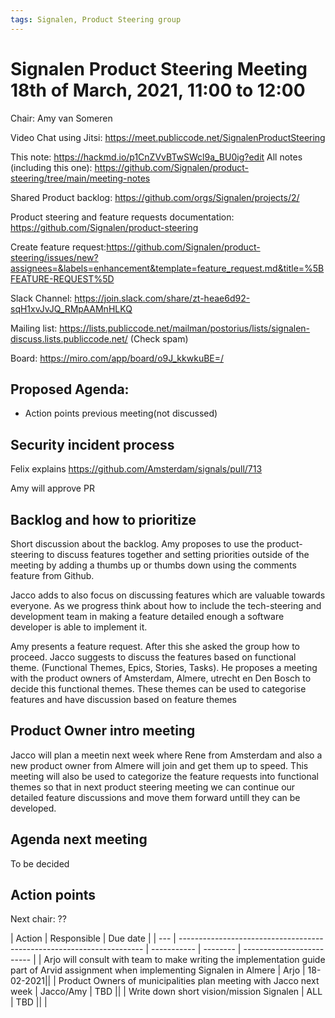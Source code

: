 ```yaml
---
tags: Signalen, Product Steering group
---
```


# Signalen Product Steering Meeting 18th of March, 2021, 11:00 to 12:00

Chair: Amy van Someren

Video Chat using Jitsi: https://meet.publiccode.net/SignalenProductSteering

This note: https://hackmd.io/p1CnZVvBTwSWcl9a_BU0ig?edit
All notes (including this one): https://github.com/Signalen/product-steering/tree/main/meeting-notes

Shared Product backlog: https://github.com/orgs/Signalen/projects/2/

Product steering and feature requests documentation: https://github.com/Signalen/product-steering

Create feature request:https://github.com/Signalen/product-steering/issues/new?assignees=&labels=enhancement&template=feature_request.md&title=%5BFEATURE-REQUEST%5D

Slack Channel: https://join.slack.com/share/zt-heae6d92-sqH1xvJvJQ_RMpAAMnHLKQ

Mailing list: https://lists.publiccode.net/mailman/postorius/lists/signalen-discuss.lists.publiccode.net/ (Check spam)

Board: https://miro.com/app/board/o9J_kkwkuBE=/


## Proposed Agenda:
- Action points previous meeting(not discussed)



## Security incident process

Felix explains 
https://github.com/Amsterdam/signals/pull/713

Amy will approve PR 

## Backlog and how to prioritize
Short discussion about the backlog. Amy proposes to use the product-steering to discuss features together and setting priorities outside of the meeting by adding a thumbs up or thumbs down using the comments feature from Github.

Jacco adds to also focus on discussing features which are valuable towards everyone. As we progress think about how to include the tech-steering and development team in making a feature  detailed enough a software developer is able to implement it.

Amy presents a feature request. After this she asked the group how to proceed. Jacco suggests to discuss the features based on functional theme. (Functional Themes, Epics, Stories, Tasks). He proposes a meeting with the product owners of Amsterdam, Almere, utrecht en Den Bosch to decide this functional themes. These themes can be used to categorise features and have discussion based on feature themes

## Product Owner intro meeting
Jacco will plan a meetin next week where Rene from Amsterdam and also a new product owner from Almere will join and get them up to speed. This meeting will also be used to categorize the feature requests into functional themes so that in next product steering meeting we can continue our detailed feature discussions and move them forward untill they can be developed.

## Agenda next meeting
To be decided

## Action points

Next chair: ??

| Action                                                                | Responsible | Due date |
| --- | --------------------------------------------------------------------- | ----------- | -------- | ------------------------- |
| Arjo will consult with team to make writing the implementation guide part of Arvid assignment when implementing Signalen in Almere | Arjo | 18-02-2021||
| Product Owners of municipalities plan meeting with Jacco next week | Jacco/Amy | TBD ||
| Write down short vision/mission Signalen | ALL | TBD ||
| 
